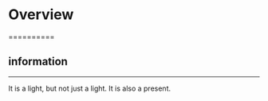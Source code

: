 # Overview
==========
## information
--------------
It is a light, but not just a light.
It is also a present.
